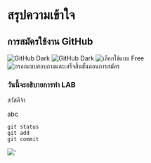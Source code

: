 # สรุปความเข้าใจ

## การสมัครใช้งาน GitHub
![GitHub Dark](https://miro.medium.com/max/1400/1*B0KyWx5zoEAxRVmy1nva_A.png)
![GitHub Dark](https://miro.medium.com/max/875/1*8U0OkOeUONnpZzWKHjtckQ.png)
![เลือกใช้แบบ Free](https://miro.medium.com/max/875/1*khkrQAnG5xA9Uf9dkaabHg.png)
![กรอกแบบสอบถามและเสร็จสิ้นขั้นตอนการสมัคร](https://miro.medium.com/max/875/1*QuvfI3HoVykajno5bsNgpg.png)
### วันนี้จะอธิบายการทำ LAB

สวัสดีจ้า




abc
```
git status
git add
git commit
```


![](https://hips.hearstapps.com/hmg-prod.s3.amazonaws.com/images/dog-puppy-on-garden-royalty-free-image-1586966191.jpg?crop=1.00xw:0.669xh;0,0.190xh&resize=640:*)`
